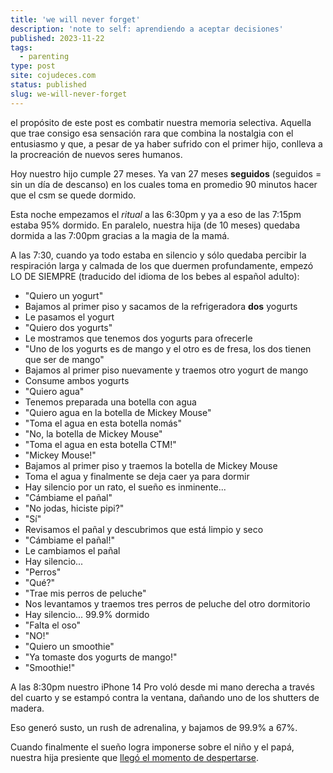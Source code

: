 ```yaml
---
title: 'we will never forget'
description: 'note to self: aprendiendo a aceptar decisiones'
published: 2023-11-22
tags:
  - parenting
type: post
site: cojudeces.com
status: published
slug: we-will-never-forget
---
```


el propósito de este post es combatir nuestra memoria selectiva. Aquella que trae consigo esa sensación rara que combina la nostalgia con el entusiasmo y que, a pesar de ya haber sufrido con el primer hijo, conlleva a la procreación de nuevos seres humanos.

Hoy nuestro hijo cumple 27 meses. Ya van 27 meses **seguidos** (seguidos = sin un día de descanso) en los cuales toma en promedio 90 minutos hacer que el csm se quede dormido.

Esta noche empezamos el _ritual_ a las 6:30pm y ya a eso de las 7:15pm estaba 95% dormido. En paralelo, nuestra hija (de 10 meses) quedaba dormida a las 7:00pm gracias a la magia de la mamá.

A las 7:30, cuando ya todo estaba en silencio y sólo quedaba percibir la respiración larga y calmada de los que duermen profundamente, empezó LO DE SIEMPRE (traducido del idioma de los bebes al español adulto):

- "Quiero un yogurt"
- Bajamos al primer piso y sacamos de la refrigeradora **dos** yogurts
- Le pasamos el yogurt
- "Quiero dos yogurts"
- Le mostramos que tenemos dos yogurts para ofrecerle
- "Uno de los yogurts es de mango y el otro es de fresa, los dos tienen que ser de mango"
- Bajamos al primer piso nuevamente y traemos otro yogurt de mango
- Consume ambos yogurts
- "Quiero agua"
- Tenemos preparada una botella con agua
- "Quiero agua en la botella de Mickey Mouse"
- "Toma el agua en esta botella nomás"
- "No, la botella de Mickey Mouse"
- "Toma el agua en esta botella CTM!"
- "Mickey Mouse!"
- Bajamos al primer piso y traemos la botella de Mickey Mouse
- Toma el agua y finalmente se deja caer ya para dormir
- Hay silencio por un rato, el sueño es inminente...
- "Cámbiame el pañal"
- "No jodas, hiciste pipi?"
- "Sí"
- Revisamos el pañal y descubrimos que está limpio y seco
- "Cámbiame el pañal!"
- Le cambiamos el pañal
- Hay silencio...
- "Perros"
- "Qué?"
- "Trae mis perros de peluche"
- Nos levantamos y traemos tres perros de peluche del otro dormitorio
- Hay silencio... 99.9% dormido
- "Falta el oso"
- "NO!"
- "Quiero un smoothie"
- "Ya tomaste dos yogurts de mango!"
- "Smoothie!"

A las 8:30pm nuestro iPhone 14 Pro voló desde mi mano derecha a través del cuarto y se estampó contra la ventana, dañando uno de los shutters de madera.

Eso generó susto, un rush de adrenalina, y bajamos de 99.9% a 67%.

Cuando finalmente el sueño logra imponerse sobre el niño y el papá, nuestra hija presiente que [llegó el momento de despertarse](./mentar-la-madre).
